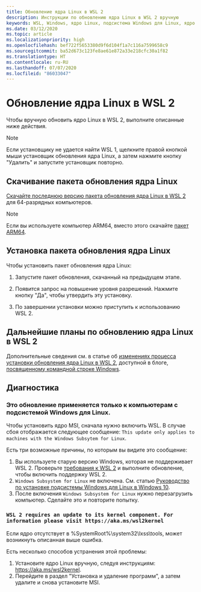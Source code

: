 ```yaml
---
title: Обновление ядра Linux в WSL 2
description: Инструкции по обновлению ядра Linux в WSL 2 вручную
keywords: WSL, Windows, ядро Linux, подсистема Windows для Linux, ядро
ms.date: 03/12/2020
ms.topic: article
ms.localizationpriority: high
ms.openlocfilehash: bef722f5653380d9f6d104f1a7c116a7599658c9
ms.sourcegitcommit: ba52d673c123fe8ae61e872a33e218cfc30a1f82
ms.translationtype: HT
ms.contentlocale: ru-RU
ms.lasthandoff: 07/07/2020
ms.locfileid: "86033047"
---
```

# <a name="updating-the-wsl-2-linux-kernel"></a>Обновление ядра Linux в WSL 2

Чтобы вручную обновить ядро Linux в WSL 2, выполните описанные ниже действия.

> [!NOTE] 
> Если установщику не удается найти WSL 1, щелкните правой кнопкой мыши установщик обновления ядра Linux, а затем нажмите кнопку "Удалить" и запустите установщик повторно.

## <a name="download-the-linux-kernel-update-package"></a>Скачивание пакета обновления ядра Linux

[Скачайте последнюю версию пакета обновления ядра Linux в WSL 2](https://wslstorestorage.blob.core.windows.net/wslblob/wsl_update_x64.msi) для 64-разрядных компьютеров.

> [!NOTE]
> Если вы используете компьютер ARM64, вместо этого скачайте [пакет ARM64](https://wslstorestorage.blob.core.windows.net/wslblob/wsl_update_arm64.msi).

## <a name="install-the-linux-kernel-update-package"></a>Установка пакета обновления ядра Linux

Чтобы установить пакет обновления ядра Linux:

  1. Запустите пакет обновления, скачанный на предыдущем этапе.

  2. Появится запрос на повышение уровня разрешений. Нажмите кнопку "Да", чтобы утвердить эту установку.

  3. По завершении установки можно приступить к использованию WSL 2.

## <a name="future-plans-for-updating-the-wsl2-linux-kernel"></a>Дальнейшие планы по обновлению ядра Linux в WSL 2

Дополнительные сведения см. в статье об [изменениях процесса установки обновления ядра Linux в WSL 2](https://devblogs.microsoft.com/commandline/wsl2-will-be-generally-available-in-windows-10-version-2004), доступной в блоге, [посвященному командной строке Windows](https://aka.ms/cliblog).

## <a name="troubleshooting"></a>Диагностика

### <a name="this-update-only-applies-to-machines-with-the-windows-subsystem-for-linux"></a>Это обновление применяется только к компьютерам с подсистемой Windows для Linux.
Чтобы установить ядро MSI, сначала нужно включить WSL. В случае сбоя отображается следующее сообщение: `This update only applies to machines with the Windows Subsytem for Linux`. 

Есть три возможные причины, по которым вы видите это сообщение:

1. Вы используете старую версию Windows, которая не поддерживает WSL 2. Проверьте [требования к WSL 2](https://docs.microsoft.com/windows/wsl/install-win10#update-to-wsl-2) и выполните обновление, чтобы включить поддержку WSL 2. 
2. `Windows Subsystem for Linux` не включена. См. статью [Руководство по установке подсистемы Windows для Linux в Windows 10](https://docs.microsoft.com/windows/wsl/install-win10).
3. После включения `Windows Subsystem for Linux` нужно перезагрузить компьютер. Сделайте это и повторите попытку.

### `WSL 2 requires an update to its kernel component. For information please visit https://aka.ms/wsl2kernel`

Если ядро отсутствует в %SystemRoot%\system32\lxss\tools\, может возникнуть описанная выше ошибка.

Есть несколько способов устранения этой проблемы:

1. Установите ядро Linux вручную, следуя инструкциям: https://aka.ms/wsl2kernel.
2. Перейдите в раздел "Установка и удаление программ", а затем удалите и снова установите MSI.
